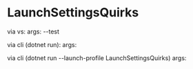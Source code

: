 # LaunchSettingsQuirks
 
via vs:
	args:
	--test
	
via cli (dotnet run):
	args:
	
	
via cli (dotnet run --launch-profile LaunchSettingsQuirks)
	args: